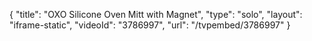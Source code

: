 {
    "title": "OXO Silicone Oven Mitt with Magnet",
    "type": "solo",
    "layout": "iframe-static",
    "videoId": "3786997",
    "url": "\/tvpembed\/3786997"
}